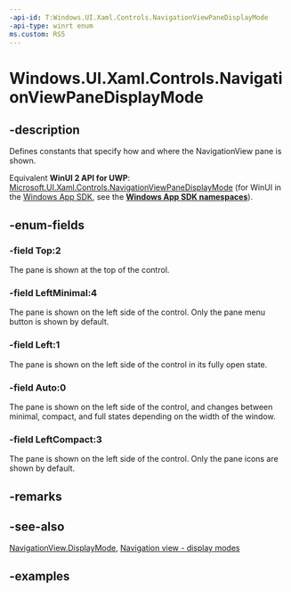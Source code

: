 ```yaml
---
-api-id: T:Windows.UI.Xaml.Controls.NavigationViewPaneDisplayMode
-api-type: winrt enum
ms.custom: RS5
---
```


<!-- Enumeration syntax.
public enum NavigationViewPaneDisplayMode : int 
-->

# Windows.UI.Xaml.Controls.NavigationViewPaneDisplayMode

## -description

Defines constants that specify how and where the NavigationView pane is shown.

Equivalent **WinUI 2 API for UWP**: [Microsoft.UI.Xaml.Controls.NavigationViewPaneDisplayMode](/windows/winui/api/microsoft.ui.xaml.controls.navigationviewpanedisplaymode) (for WinUI in the [Windows App SDK](/windows/apps/windows-app-sdk/), see the **[Windows App SDK namespaces](/windows/windows-app-sdk/api/winrt/)**).

## -enum-fields

### -field Top:2

The pane is shown at the top of the control.

### -field LeftMinimal:4

The pane is shown on the left side of the control. Only the pane menu button is shown by default.

### -field Left:1

The pane is shown on the left side of the control in its fully open state.

### -field Auto:0

The pane is shown on the left side of the control, and changes between minimal, compact, and full states depending on the width of the window.

### -field LeftCompact:3

The pane is shown on the left side of the control. Only the pane icons are shown by default.

## -remarks

## -see-also

[NavigationView.DisplayMode](navigationview_displaymode.md), [Navigation view - display modes](/windows/uwp/design/controls-and-patterns/navigationview#display-modes)

## -examples


